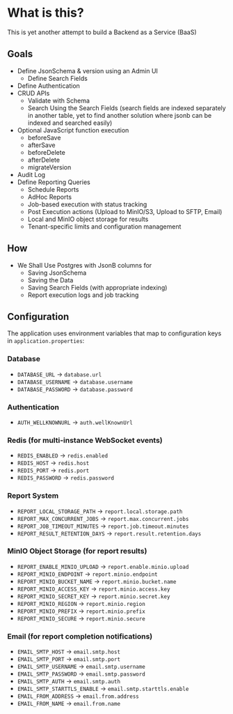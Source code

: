What is this?
=

This is yet another attempt to build a Backend as a Service (BaaS)

Goals
-

- Define JsonSchema & version using an Admin UI
  - Define Search Fields
- Define Authentication
- CRUD APIs
  - Validate with Schema
  - Search Using the Search Fields (search fields are indexed separately in another table, yet to find another solution where jsonb can be indexed and searched easily)
- Optional JavaScript function execution
  - beforeSave
  - afterSave
  - beforeDelete
  - afterDelete
  - migrateVersion
- Audit Log
- Define Reporting Queries
  - Schedule Reports
  - AdHoc Reports  
  - Job-based execution with status tracking
  - Post Execution actions (Upload to MinIO/S3, Upload to SFTP, Email)
  - Local and MinIO object storage for results
  - Tenant-specific limits and configuration management

How
-

* We Shall Use Postgres with JsonB columns for
  * Saving JsonSchema
  * Saving the Data
  * Saving Search Fields (with appropriate indexing)
  * Report execution logs and job tracking

## Configuration

The application uses environment variables that map to configuration keys in `application.properties`:

### Database
- `DATABASE_URL` → `database.url`
- `DATABASE_USERNAME` → `database.username` 
- `DATABASE_PASSWORD` → `database.password`

### Authentication
- `AUTH_WELLKNOWNURL` → `auth.wellKnownUrl`

### Redis (for multi-instance WebSocket events)
- `REDIS_ENABLED` → `redis.enabled`
- `REDIS_HOST` → `redis.host`
- `REDIS_PORT` → `redis.port`
- `REDIS_PASSWORD` → `redis.password`

### Report System
- `REPORT_LOCAL_STORAGE_PATH` → `report.local.storage.path`
- `REPORT_MAX_CONCURRENT_JOBS` → `report.max.concurrent.jobs`
- `REPORT_JOB_TIMEOUT_MINUTES` → `report.job.timeout.minutes`
- `REPORT_RESULT_RETENTION_DAYS` → `report.result.retention.days`

### MinIO Object Storage (for report results)
- `REPORT_ENABLE_MINIO_UPLOAD` → `report.enable.minio.upload`
- `REPORT_MINIO_ENDPOINT` → `report.minio.endpoint`
- `REPORT_MINIO_BUCKET_NAME` → `report.minio.bucket.name`
- `REPORT_MINIO_ACCESS_KEY` → `report.minio.access.key`
- `REPORT_MINIO_SECRET_KEY` → `report.minio.secret.key`
- `REPORT_MINIO_REGION` → `report.minio.region`
- `REPORT_MINIO_PREFIX` → `report.minio.prefix`
- `REPORT_MINIO_SECURE` → `report.minio.secure`

### Email (for report completion notifications)
- `EMAIL_SMTP_HOST` → `email.smtp.host`
- `EMAIL_SMTP_PORT` → `email.smtp.port`
- `EMAIL_SMTP_USERNAME` → `email.smtp.username`
- `EMAIL_SMTP_PASSWORD` → `email.smtp.password`
- `EMAIL_SMTP_AUTH` → `email.smtp.auth`
- `EMAIL_SMTP_STARTTLS_ENABLE` → `email.smtp.starttls.enable`
- `EMAIL_FROM_ADDRESS` → `email.from.address`
- `EMAIL_FROM_NAME` → `email.from.name`